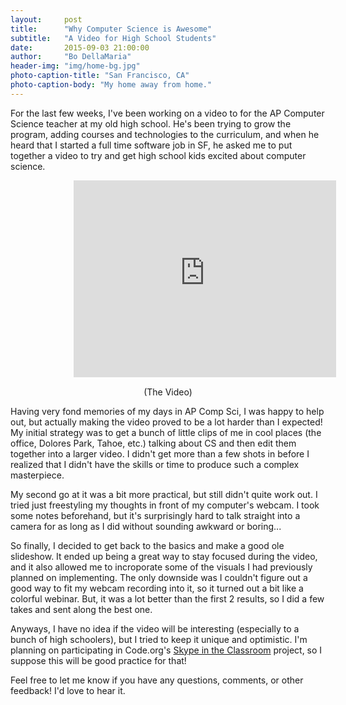 ```yaml
---
layout:     post
title:      "Why Computer Science is Awesome"
subtitle:   "A Video for High School Students"
date:       2015-09-03 21:00:00
author:     "Bo DellaMaria"
header-img: "img/home-bg.jpg"
photo-caption-title: "San Francisco, CA"
photo-caption-body: "My home away from home."
---
```


For the last few weeks, I've been working on a video to for the AP Computer Science teacher at my old high school. He's been trying to grow the program, adding courses and technologies to the curriculum, and when he heard that I started a full time software job in SF, he asked me to put together a video to try and get high school kids excited about computer science.

<div style="margin: auto; width: 60%; text-align: center;"><iframe style="margin-bottom: 15px;" width="420" height="315" src="https://www.youtube.com/embed/N4NE3-3Poj8" frameborder="0" allowfullscreen>
</iframe>(The Video)</div>

Having very fond memories of my days in AP Comp Sci, I was happy to help out, but actually making the video proved to be a lot harder than I expected! My initial strategy was to get a bunch of little clips of me in cool places (the office, Dolores Park, Tahoe, etc.) talking about CS and then edit them together into a larger video. I didn't get more than a few shots in before I realized that I didn't have the skills or time to produce such a complex masterpiece.

My second go at it was a bit more practical, but still didn't quite work out. I tried just freestyling my thoughts in front of my computer's webcam. I took some notes beforehand, but it's surprisingly hard to talk straight into a camera for as long as I did without sounding awkward or boring...

So finally, I decided to get back to the basics and make a good ole slideshow. It ended up being a great way to stay focused during the video, and it also allowed me to incroporate some of the visuals I had previously planned on implementing. The only downside was I couldn't figure out a good way to fit my webcam recording into it, so it turned out a bit like a colorful webinar. But, it was a lot better than the first 2 results, so I did a few takes and sent along the best one.

Anyways, I have no idea if the video will be interesting (especially to a bunch of high schoolers), but I tried to keep it unique and optimistic. I'm planning on participating in Code.org's [Skype in the Classroom](https://education.skype.com/computerscience) project, so I suppose this will be good practice for that!

Feel free to let me know if you have any questions, comments, or other feedback! I'd love to hear it.

